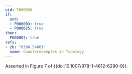 ```yaml
---
uid: T000026
if:
  and:
  - P000003: true
  - P000025: true
then:
  P000007: true
refs:
- zb: "0386.54001"
  name: Counterexamples in Topology
---
```



Asserted in Figure 7 of {{doi:10.1007/978-1-4612-6290-9}}.
